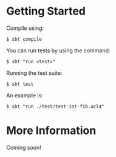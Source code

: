 # Getting Started

Compile using:

    $ sbt compile

You can run tests by using the command:

    $ sbt "run <test>"

Running the test suite:

    $ sbt test

An example is:

    $ sbt "run ./test/test-int-fib.ucl4"

# More Information

Coming soon!

